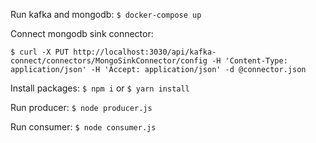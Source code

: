 Run kafka and mongodb: `$ docker-compose up`

Connect mongodb sink connector: 

`$ curl -X PUT http://localhost:3030/api/kafka-connect/connectors/MongoSinkConnector/config -H 'Content-Type: application/json' -H 'Accept: application/json' -d @connector.json`

Install packages: 
`$ npm i` or `$ yarn install`

Run producer: `$ node producer.js`

Run consumer: `$ node consumer.js`
